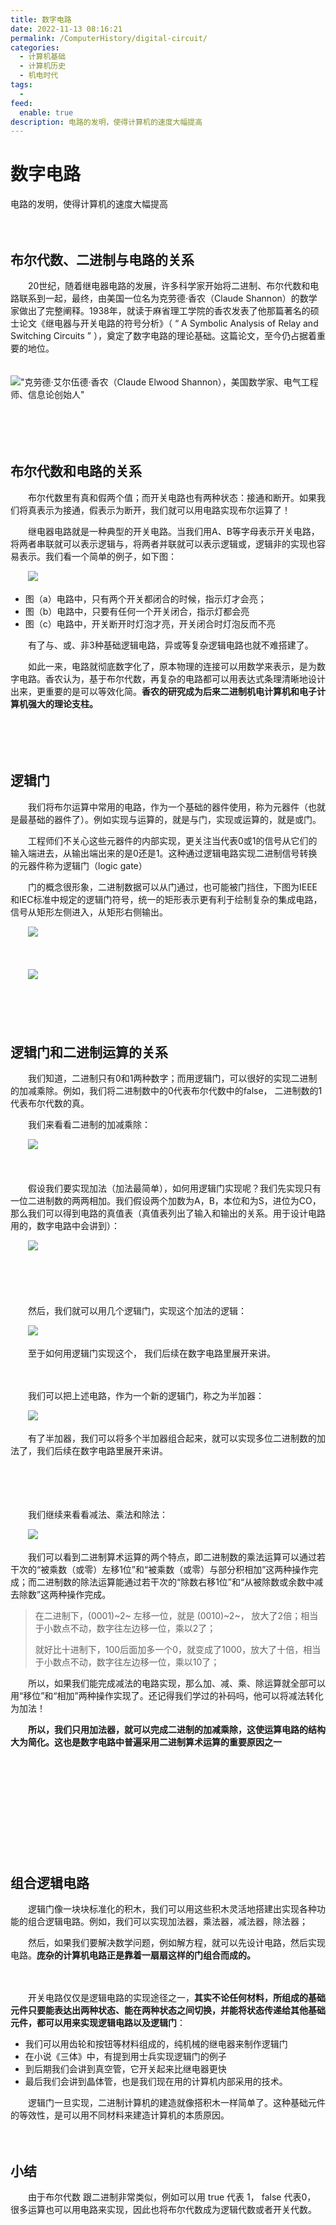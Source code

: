```yaml
---
title: 数字电路
date: 2022-11-13 08:16:21
permalink: /ComputerHistory/digital-circuit/
categories:
  - 计算机基础
  - 计算机历史
  - 机电时代
tags:
  - 
feed:
  enable: true
description: 电路的发明，使得计算机的速度大幅提高
---
```

# 数字电路


电路的发明，使得计算机的速度大幅提高

<!-- more -->　　‍

## 布尔代数、二进制与电路的关系

　　20世纪，随着继电器电路的发展，许多科学家开始将二进制、布尔代数和电路联系到一起，最终，由美国一位名为克劳德·香农（Claude Shannon）的数学家做出了完整阐释。1938年，就读于麻省理工学院的香农发表了他那篇著名的硕士论文《继电器与开关电路的符号分析》（ “ A Symbolic Analysis of Relay and Switching Circuits ” ），奠定了数字电路的理论基础。这篇论文，至今仍占据着重要的地位。

　　![ "克劳德·艾尔伍德·香农（Claude Elwood Shannon），美国数学家、电气工程师、信息论创始人"](https://image.peterjxl.com/blog/image-20220820110706-bn8xgcx.png)

　　‍

　　‍

## 布尔代数和电路的关系

　　布尔代数里有真和假两个值；而开关电路也有两种状态：接通和断开。如果我们将真表示为接通，假表示为断开，我们就可以用电路实现布尔运算了！

　　继电器电路就是一种典型的开关电路。当我们用A、B等字母表示开关电路，将两者串联就可以表示逻辑与，将两者并联就可以表示逻辑或，逻辑非的实现也容易表示。我们看一个简单的例子，如下图：

　　![](https://image.peterjxl.com/blog/image-20220821194844-gqfagxr.png)​

* 图（a）电路中，只有两个开关都闭合的时候，指示灯才会亮；
* 图（b）电路中，只要有任何一个开关闭合，指示灯都会亮
* 图（c）电路中，开关断开时灯泡才亮，开关闭合时灯泡反而不亮

　　有了与、或、非3种基础逻辑电路，异或等复杂逻辑电路也就不难搭建了。

　　如此一来，电路就彻底数字化了，原本物理的连接可以用数学来表示，是为数字电路。香农认为，基于布尔代数，再复杂的电路都可以用表达式条理清晰地设计出来，更重要的是可以等效化简。**香农的研究成为后来二进制机电计算机和电子计算机强大的理论支柱。**​

　　‍

　　‍

## 逻辑门

　　我们将布尔运算中常用的电路，作为一个基础的器件使用，称为元器件（也就是最基础的器件了）。例如实现与运算的，就是与门，实现或运算的，就是或门。

　　工程师们不关心这些元器件的内部实现，更关注当代表0或1的信号从它们的输入端进去，从输出端出来的是0还是1。这种通过逻辑电路实现二进制信号转换的元器件称为逻辑门（logic gate）

　　门的概念很形象，二进制数据可以从门通过，也可能被门挡住，下图为IEEE和IEC标准中规定的逻辑门符号，统一的矩形表示更有利于绘制复杂的集成电路，信号从矩形左侧进入，从矩形右侧输出。

　　![](https://image.peterjxl.com/blog/image-20220821195215-qekimza.png)​

　　‍

　　![](https://image.peterjxl.com/blog/image-20220821195213-csx355s.png)​

　　‍

　　​

## 逻辑门和二进制运算的关系

　　我们知道，二进制只有0和1两种数字；而用逻辑门，可以很好的实现二进制的加减乘除。例如，我们将二进制数中的0代表布尔代数中的false， 二进制数的1代表布尔代数的真。

　　我们来看看二进制的加减乘除：

　　![](https://image.peterjxl.com/blog/image-20220820194913-ythb5iv.png)​

　　‍

　　假设我们要实现加法（加法最简单），如何用逻辑门实现呢？我们先实现只有一位二进制数的两两相加。我们假设两个加数为A，B，本位和为S，进位为CO，那么我们可以得到电路的真值表（真值表列出了输入和输出的关系。用于设计电路用的，数字电路中会讲到）：

　　![](https://image.peterjxl.com/blog/image-20220821195538-duwzvpr.png)

　　‍

　　‍

　　然后，我们就可以用几个逻辑门，实现这个加法的逻辑：

　　![](https://image.peterjxl.com/blog/image-20220821195642-im0v7sc.png)

　　至于如何用逻辑门实现这个， 我们后续在数字电路里展开来讲。

　　‍

　　我们可以把上述电路，作为一个新的逻辑门，称之为半加器：

　　![](https://image.peterjxl.com/blog/image-20220821213207-4kjrji8.png)

　　有了半加器，我们可以将多个半加器组合起来，就可以实现多位二进制数的加法了，我们后续在数字电路里展开来讲。

　　‍

　　‍

　　我们继续来看看减法、乘法和除法：

　　![](https://image.peterjxl.com/blog/image-20220820194913-ythb5iv.png)

　　我们可以看到二进制算术运算的两个特点，即二进制数的乘法运算可以通过若干次的“被乘数（或零）左移1位”和“被乘数（或零）与部分积相加”这两种操作完成；而二进制数的除法运算能通过若干次的“除数右移1位”和“从被除数或余数中减去除数”这两种操作完成。

> 在二进制下，(0001)~2~ 左移一位，就是 (0010)~2~， 放大了2倍；相当于小数点不动，数字往左边移一位，乘以2了；
>
> 就好比十进制下，100后面加多一个0，就变成了1000，放大了十倍，相当于小数点不动，数字往左边移一位，乘以10了；

　　所以，如果我们能完成减法的电路实现，那么加、减、乘、除运算就全部可以用“移位”和“相加”两种操作实现了。还记得我们学过的补码吗，他可以将减法转化为加法！

　　**所以，我们只用加法器，就可以完成二进制的加减乘除，这使运算电路的结构大为简化。这也是数字电路中普遍采用二进制算术运算的重要原因之一**​

　　‍

　　‍

　　‍

　　‍

　　‍

## 组合逻辑电路

　　逻辑门像一块块标准化的积木，我们可以用这些积木灵活地搭建出实现各种功能的组合逻辑电路。例如，我们可以实现加法器，乘法器，减法器，除法器；

　　然后，如果我们要解决数学问题，例如解方程，就可以先设计电路，然后实现电路。**庞杂的计算机电路正是靠着一扇扇这样的门组合而成的。**​

　　‍

　　开关电路仅仅是逻辑电路的实现途径之一，**其实不论任何材料，所组成的基础元件只要能表达出两种状态、能在两种状态之间切换，并能将状态传递给其他基础元件，都可以用来实现逻辑电路以及逻辑门**​：

* 我们可以用齿轮和按钮等材料组成的，纯机械的继电器来制作逻辑门
* 在小说《三体》中，有提到用士兵实现逻辑门的例子
* 到后期我们会讲到真空管，它开关起来比继电器更快
* 最后我们会讲到晶体管，也是我们现在用的计算机内部采用的技术。

　　逻辑门一旦实现，二进制计算机的建造就像搭积木一样简单了。这种基础元件的等效性，是可以用不同材料来建造计算机的本质原因。

　　‍

## 小结

　　由于布尔代数  跟二进制非常类似，例如可以用 true 代表 1， false 代表0， 很多运算也可以用电路来实现，因此也将布尔代数成为逻辑代数或者开关代数。

　　‍
